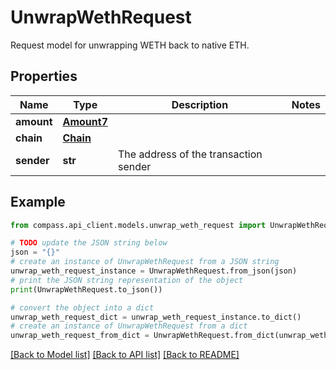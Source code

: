 # UnwrapWethRequest

Request model for unwrapping WETH back to native ETH.

## Properties

Name | Type | Description | Notes
------------ | ------------- | ------------- | -------------
**amount** | [**Amount7**](Amount7.md) |  | 
**chain** | [**Chain**](Chain.md) |  | 
**sender** | **str** | The address of the transaction sender | 

## Example

```python
from compass.api_client.models.unwrap_weth_request import UnwrapWethRequest

# TODO update the JSON string below
json = "{}"
# create an instance of UnwrapWethRequest from a JSON string
unwrap_weth_request_instance = UnwrapWethRequest.from_json(json)
# print the JSON string representation of the object
print(UnwrapWethRequest.to_json())

# convert the object into a dict
unwrap_weth_request_dict = unwrap_weth_request_instance.to_dict()
# create an instance of UnwrapWethRequest from a dict
unwrap_weth_request_from_dict = UnwrapWethRequest.from_dict(unwrap_weth_request_dict)
```
[[Back to Model list]](../README.md#documentation-for-models) [[Back to API list]](../README.md#documentation-for-api-endpoints) [[Back to README]](../README.md)


